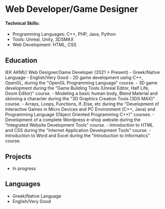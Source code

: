 # Web Developer/Game Designer 

#### Technical Skills: 
  - Programming Languages: C++, PHP, Java, Python
  - Tools: Unreal, Unity, 3DSMAX
  - Web Development: HTML, CSS 

## Education

IEK AKMI// Web Designer/Game Developer (2021 > Present)
        - Greek/Native Language
        - English/Very Good
        - 2D game development using C++, OpenGL, during the "OpenGL Programming Language" course.
        - 3D game development during the "Game Building Tools (Unreal Editor, Half Life, Doom Editor)" course.
        - Modeling a basic human body, Blend Material and skinning a character during the "3D Graphics Creation
        Tools (3DS MAX)" course.
        - Arrays, Loops, Functions, If..Else, etc during the "Development of Interactive Games in Micro Devices and
        PC Environment (C++, Java) and Programming Language (Object Oriented Programming C++)" courses.
        - Development of a complete Wordpress e-shop website during the "Integrated Website Development
        Tools" course.
        - Introduction to HTML and CSS during the "Internet Application Development Tools" course.
        - Introduction to Word and Excel during the "Introduction to Informatics" course.

## Projects
   - In progress

## Languages
   - Greek/Native Language
   - English/Very Good
